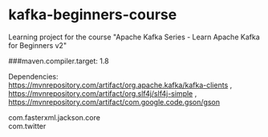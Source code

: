 # kafka-beginners-course
Learning project for the course "Apache Kafka Series - Learn Apache Kafka for Beginners v2"

###maven.compiler.target: 1.8

  Dependencies:   
  https://mvnrepository.com/artifact/org.apache.kafka/kafka-clients ,  
  https://mvnrepository.com/artifact/org.slf4j/slf4j-simple ,  
  https://mvnrepository.com/artifact/com.google.code.gson/gson
  
  com.fasterxml.jackson.core  
  com.twitter
